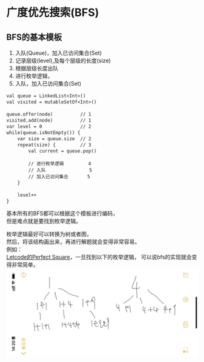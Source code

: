 # 广度优先搜索(BFS)
## BFS的基本模板
1. 入队(Queue)，加入已访问集合(Set)
2. 记录层级(level),及每个层级的长度(size)
3. 根据层级长度出队
4. 进行枚举逻辑，
5. 入队，加入已访问集合(Set)

```
val queue = LinkedList<Int>()
val visited = mutableSetOf<Int>()

queue.offer(node)          // 1
visited.add(node)          // 1
var level = 0              // 2
while(queue.isNotEmpty()) {
    var size = queue.size  // 2
    repeat(size) {         // 3
        val current = queue.pop()

        // 进行枚举逻辑         4
        // 入队                5
        // 加入已访问集合       5
    }

    level++
}
```

基本所有的BFS都可以根据这个模板进行编码，  
但是难点就是要找到枚举逻辑。

枚举逻辑最好可以转换为树或者图，  
然后，将该结构画出来，再进行解题就会变得非常容易。  
例如：  
[Letcode的Perfect Square](https://leetcode-cn.com/problems/perfect-squares/solution/shu-ju-jie-gou-he-suan-fa-bfsdong-tai-gu-jl6u/)，一旦找到以下的枚举逻辑，
可以说bfs的实现就会变得非常简单。
![bfs](./img/bfs-perfect-square.png)

